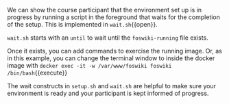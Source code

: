 We can show the course participant that the environment set up is in progress by running a script in the foreground that waits for the completion of the setup. This is implemented in `wait.sh`{{open}}.

`wait.sh` starts with an `until` to wait until the `foswiki-running` file exists.

Once it exists, you can add commands to exercise the running image. Or, as in this example, you can change the terminal window to inside the docker image with `docker exec -it -w /var/www/foswiki foswiki /bin/bash`{{execute}}

The wait constructs in `setup.sh` and `wait.sh` are helpful to make sure your environment is ready and your participant is kept informed of progress.


